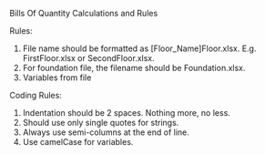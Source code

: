 Bills Of Quantity Calculations and Rules

Rules:
 1. File name should be formatted as [Floor_Name]Floor.xlsx. E.g. FirstFloor.xlsx or SecondFloor.xlsx.
 2. For foundation file, the filename should be Foundation.xlsx.
 3. Variables from file

Coding Rules:
 1. Indentation should be 2 spaces. Nothing more, no less.
 2. Should use only single quotes for strings.
 3. Always use semi-columns at the end of line.
 4. Use camelCase for variables.
